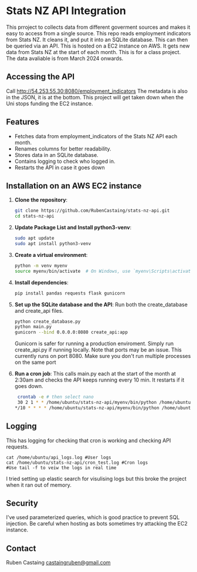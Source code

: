 # Stats NZ API Integration
This prroject to collects data from different goverment sources and makes it easy to access from a single source. This repo reads employment indicators from Stats NZ. It cleans it, and put it into an SQLite database. This can then be queried via an API. This is hosted on a EC2 instance on AWS. It gets new data from Stats NZ at the start of each month. This is for a class project. The data avaliable is from March 2024 onwards.

## Accessing the API
Call http://54.253.55.30:8080/employment_indicators
The metadata is also in the JSON, it is at the bottom.
This project will get taken down when the Uni stops funding the EC2 instance.

## Features
- Fetches data from employment_indicators of the Stats NZ API each month.
- Renames columns for better readability.
- Stores data in an SQLite database.
- Contains logging to check who logged in.
- Restarts the API in case it goes down

## Installation on an AWS EC2 instance

1. **Clone the repository**:
    ```bash
    git clone https://github.com/RubenCastaing/stats-nz-api.git
    cd stats-nz-api
    ```

2. **Update Package List and Install python3-venv**:
    ```bash
    sudo apt update
    sudo apt install python3-venv
    ```

3. **Create a virtual environment**:
    ```bash
    python -m venv myenv
    source myenv/bin/activate  # On Windows, use `myenv\Scripts\activate`
    ```

4. **Install dependencies**:
    ```bash
    pip install pandas requests flask gunicorn
    ```

5. **Set up the SQLite database and the API**:
    Run both the create_database and create_api files.
    ```bash
    python create_database.py
    python main.py
    gunicorn --bind 0.0.0.0:8080 create_api:app
    ```
    Gunicorn is safer for running a production enviroment. Simply run create_api.py if running locally.
    Note that ports may be an issue. This currently runs on port 8080. Make sure you don't run multiple processes on the same port

6. **Run a cron job**:
    This calls main.py each at the start of the month at 2:30am and checks the API keeps running every 10 min. It restarts if it goes down.
   ```bash
    crontab -e # then select nano
    30 2 1 * * /home/ubuntu/stats-nz-api/myenv/bin/python /home/ubuntu/stats-nz-api/main.py >> /home/ubuntu/stats-nz-api/cron_test.log 2>&1
   */10 * * * * /home/ubuntu/stats-nz-api/myenv/bin/python /home/ubuntu/stats-nz-api/health_check.py >> /home/ubuntu/stats-nz-api/health_c>
    ```
## Logging
This has logging for checking that cron is working and checking API requests.

    cat /home/ubuntu/api_logs.log #User logs
    cat /home/ubuntu/stats-nz-api/cron_test.log #Cron logs
    #Use tail -f to veiw the logs in real time

I tried setting up elastic search for visulising logs but this broke the project when it ran out of memory.

## Security
I've used parameterized queries, which is good practice to prevent SQL injection.
Be careful when hosting as bots sometimes try attacking the EC2 instance.

## Contact
Ruben Castaing castaingruben@gmail.com

